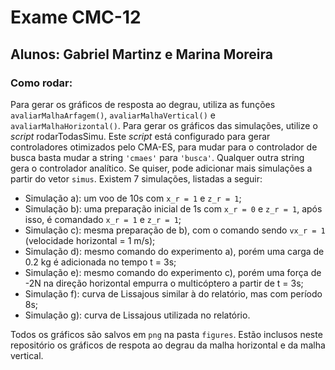 # Exame CMC-12

## Alunos: Gabriel Martinz e Marina Moreira

### Como rodar:

Para gerar os gráficos de resposta ao degrau, utiliza as funções `avaliarMalhaArfagem()`, `avaliarMalhaVertical()` e `avaliarMalhaHorizontal()`. Para gerar os gráficos das simulações, utilize o *script* rodarTodasSimu. Este *script* está configurado para gerar controladores otimizados pelo CMA-ES, para mudar para o controlador de busca basta mudar a string `'cmaes'` para `'busca'`. Qualquer outra string gera o controlador analítico. Se quiser, pode adicionar mais simulações a partir do vetor `simus`. Existem 7 simulações, listadas a seguir:

- Simulação a): um voo de 10s com `x_r = 1` e `z_r = 1`;
- Simulação b): uma preparação inicial de 1s com `x_r = 0` e `z_r = 1`, após isso, é comandado `x_r = 1` e `z_r = 1`;
- Simulação c): mesma preparação de b), com o comando sendo `vx_r = 1` (velocidade horizontal = 1 m/s);
- Simulação d): mesmo comando do experimento a), porém uma carga de 0.2 kg é adicionada no tempo t = 3s;
- Simulação e): mesmo comando do experimento c), porém uma força de -2N na direção horizontal empurra o multicóptero a partir de t = 3s;
- Simulação f): curva de Lissajous similar à do relatório, mas com período 8s;
- Simulação g): curva de Lissajous utilizada no relatório.

Todos os gráficos são salvos em `png` na pasta `figures`. Estão inclusos neste repositório os gráficos de respota ao degrau da malha horizontal e da malha vertical.
